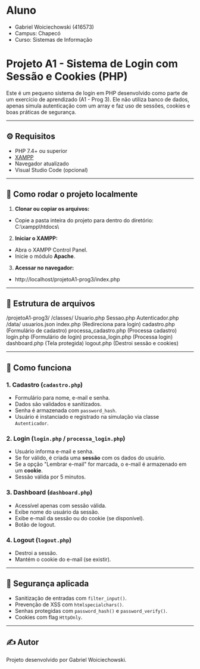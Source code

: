 # Aluno

- Gabriel Woiciechowski (416573)
- Campus: Chapecó 
- Curso: Sistemas de Informação

# Projeto A1 - Sistema de Login com Sessão e Cookies (PHP)

Este é um pequeno sistema de login em PHP desenvolvido como parte de um exercício de aprendizado (A1 - Prog 3). Ele não utiliza banco de dados, apenas simula autenticação com um array e faz uso de sessões, cookies e boas práticas de segurança.

---

## ⚙️ Requisitos

- PHP 7.4+ ou superior
- [XAMPP](https://www.apachefriends.org/pt_br/index.html)
- Navegador atualizado
- Visual Studio Code (opcional)

---

## 🚀 Como rodar o projeto localmente

1. **Clonar ou copiar os arquivos:**

- Copie a pasta inteira do projeto para dentro do diretório: C:\xampp\htdocs\

2. **Iniciar o XAMPP:**

- Abra o XAMPP Control Panel.
- Inicie o módulo **Apache**.

3. **Acessar no navegador:**

- http://localhost/projetoA1-prog3/index.php

---

## 📁 Estrutura de arquivos

/projetoA1-prog3/
    /classes/
        Usuario.php
        Sessao.php
        Autenticador.php
    /data/
        usuarios.json
    index.php              (Redireciona para login)
    cadastro.php           (Formulário de cadastro)
    processa_cadastro.php  (Processa cadastro)
    login.php              (Formulário de login)
    processa_login.php     (Processa login)
    dashboard.php          (Tela protegida)
    logout.php             (Destroi sessão e cookies)

---

## 🧠 Como funciona

### 1. Cadastro (`cadastro.php`)

- Formulário para nome, e-mail e senha.
- Dados são validados e sanitizados.
- Senha é armazenada com `password_hash`.
- Usuário é instanciado e registrado na simulação via classe `Autenticador`.

### 2. Login (`login.php` / `processa_login.php`)

- Usuário informa e-mail e senha.
- Se for válido, é criada uma **sessão** com os dados do usuário.
- Se a opção "Lembrar e-mail" for marcada, o e-mail é armazenado em um **cookie**.
- Sessão válida por 5 minutos.

### 3. Dashboard (`dashboard.php`)

- Acessível apenas com sessão válida.
- Exibe nome do usuário da sessão.
- Exibe e-mail da sessão ou do cookie (se disponível).
- Botão de logout.

### 4. Logout (`logout.php`)

- Destroi a sessão.
- Mantém o cookie do e-mail (se existir).

---

## 🔐 Segurança aplicada

- Sanitização de entradas com `filter_input()`.
- Prevenção de XSS com `htmlspecialchars()`.
- Senhas protegidas com `password_hash()` e `password_verify()`.
- Cookies com flag `HttpOnly`.

---

## ✍️ Autor

Projeto desenvolvido por Gabriel Woiciechowski.


